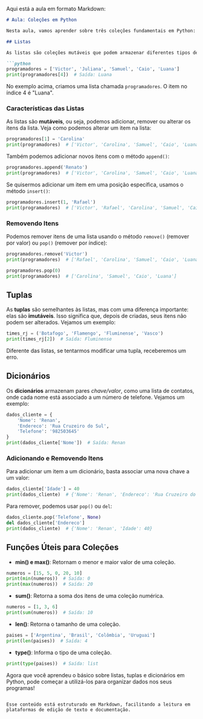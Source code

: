 Aqui está a aula em formato Markdown:

```markdown
# Aula: Coleções em Python

Nesta aula, vamos aprender sobre três coleções fundamentais em Python: **listas**, **tuplas** e **dicionários**.

## Listas

As listas são coleções mutáveis que podem armazenar diferentes tipos de dados. Veja um exemplo de lista:

```python
programadores = ['Victor', 'Juliana', 'Samuel', 'Caio', 'Luana']
print(programadores[4])  # Saída: Luana
```

No exemplo acima, criamos uma lista chamada `programadores`. O item no índice 4 é "Luana".

### Características das Listas

As listas são **mutáveis**, ou seja, podemos adicionar, remover ou alterar os itens da lista. Veja como podemos alterar um item na lista:

```python
programadores[1] = 'Carolina'
print(programadores)  # ['Victor', 'Carolina', 'Samuel', 'Caio', 'Luana']
```

Também podemos adicionar novos itens com o método `append()`:

```python
programadores.append('Renato')
print(programadores)  # ['Victor', 'Carolina', 'Samuel', 'Caio', 'Luana', 'Renato']
```

Se quisermos adicionar um item em uma posição específica, usamos o método `insert()`:

```python
programadores.insert(1, 'Rafael')
print(programadores)  # ['Victor', 'Rafael', 'Carolina', 'Samuel', 'Caio', 'Luana']
```

### Removendo Itens

Podemos remover itens de uma lista usando o método `remove()` (remover por valor) ou `pop()` (remover por índice):

```python
programadores.remove('Victor')
print(programadores)  # ['Rafael', 'Carolina', 'Samuel', 'Caio', 'Luana']
```

```python
programadores.pop(0)
print(programadores)  # ['Carolina', 'Samuel', 'Caio', 'Luana']
```

## Tuplas

As **tuplas** são semelhantes às listas, mas com uma diferença importante: elas são **imutáveis**. Isso significa que, depois de criadas, seus itens não podem ser alterados. Vejamos um exemplo:

```python
times_rj = ('Botafogo', 'Flamengo', 'Fluminense', 'Vasco')
print(times_rj[2])  # Saída: Fluminense
```

Diferente das listas, se tentarmos modificar uma tupla, receberemos um erro.

## Dicionários

Os **dicionários** armazenam pares *chave/valor*, como uma lista de contatos, onde cada nome está associado a um número de telefone. Vejamos um exemplo:

```python
dados_cliente = {
    'Nome': 'Renan',
    'Endereco': 'Rua Cruzeiro do Sul',
    'Telefone': '982503645'
}
print(dados_cliente['Nome'])  # Saída: Renan
```

### Adicionando e Removendo Itens

Para adicionar um item a um dicionário, basta associar uma nova chave a um valor:

```python
dados_cliente['Idade'] = 40
print(dados_cliente)  # {'Nome': 'Renan', 'Endereco': 'Rua Cruzeiro do Sul', 'Telefone': '982503645', 'Idade': 40}
```

Para remover, podemos usar `pop()` ou `del`:

```python
dados_cliente.pop('Telefone', None)
del dados_cliente['Endereco']
print(dados_cliente)  # {'Nome': 'Renan', 'Idade': 40}
```

## Funções Úteis para Coleções

- **min() e max()**: Retornam o menor e maior valor de uma coleção.

```python
numeros = [15, 5, 0, 20, 10]
print(min(numeros))  # Saída: 0
print(max(numeros))  # Saída: 20
```

- **sum()**: Retorna a soma dos itens de uma coleção numérica.

```python
numeros = [1, 3, 6]
print(sum(numeros))  # Saída: 10
```

- **len()**: Retorna o tamanho de uma coleção.

```python
paises = ['Argentina', 'Brasil', 'Colômbia', 'Uruguai']
print(len(paises))  # Saída: 4
```

- **type()**: Informa o tipo de uma coleção.

```python
print(type(paises))  # Saída: list
```

Agora que você aprendeu o básico sobre listas, tuplas e dicionários em Python, pode começar a utilizá-los para organizar dados nos seus programas!
```

Esse conteúdo está estruturado em Markdown, facilitando a leitura em plataformas de edição de texto e documentação.
